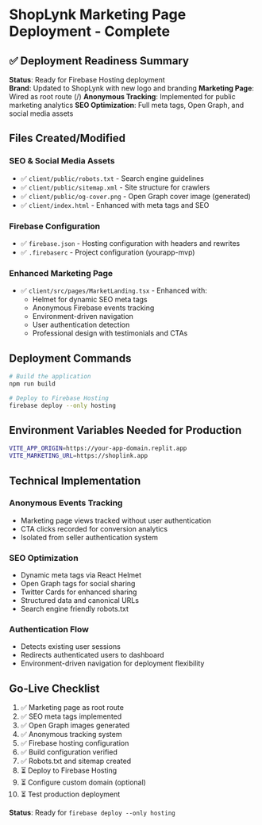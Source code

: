 # ShopLynk Marketing Page Deployment - Complete

## ✅ Deployment Readiness Summary

**Status**: Ready for Firebase Hosting deployment  
**Brand**: Updated to ShopLynk with new logo and branding
**Marketing Page**: Wired as root route (/)
**Anonymous Tracking**: Implemented for public marketing analytics
**SEO Optimization**: Full meta tags, Open Graph, and social media assets

## Files Created/Modified

### SEO & Social Media Assets
- ✅ `client/public/robots.txt` - Search engine guidelines
- ✅ `client/public/sitemap.xml` - Site structure for crawlers
- ✅ `client/public/og-cover.png` - Open Graph cover image (generated)
- ✅ `client/index.html` - Enhanced with meta tags and SEO

### Firebase Configuration
- ✅ `firebase.json` - Hosting configuration with headers and rewrites
- ✅ `.firebaserc` - Project configuration (yourapp-mvp)

### Enhanced Marketing Page
- ✅ `client/src/pages/MarketLanding.tsx` - Enhanced with:
  - Helmet for dynamic SEO meta tags
  - Anonymous Firebase events tracking
  - Environment-driven navigation
  - User authentication detection
  - Professional design with testimonials and CTAs

## Deployment Commands

```bash
# Build the application
npm run build

# Deploy to Firebase Hosting
firebase deploy --only hosting
```

## Environment Variables Needed for Production

```bash
VITE_APP_ORIGIN=https://your-app-domain.replit.app
VITE_MARKETING_URL=https://shoplink.app
```

## Technical Implementation

### Anonymous Events Tracking
- Marketing page views tracked without user authentication
- CTA clicks recorded for conversion analytics
- Isolated from seller authentication system

### SEO Optimization
- Dynamic meta tags via React Helmet
- Open Graph tags for social sharing
- Twitter Cards for enhanced sharing
- Structured data and canonical URLs
- Search engine friendly robots.txt

### Authentication Flow
- Detects existing user sessions
- Redirects authenticated users to dashboard
- Environment-driven navigation for deployment flexibility

## Go-Live Checklist

1. ✅ Marketing page as root route
2. ✅ SEO meta tags implemented
3. ✅ Open Graph images generated
4. ✅ Anonymous tracking system
5. ✅ Firebase hosting configuration
6. ✅ Build configuration verified
7. ✅ Robots.txt and sitemap created
8. ⏳ Deploy to Firebase Hosting
9. ⏳ Configure custom domain (optional)
10. ⏳ Test production deployment

**Status**: Ready for `firebase deploy --only hosting`